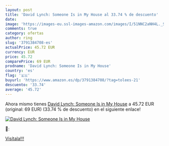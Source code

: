 ```yaml
---
layout: post
title: 'David Lynch: Someone Is in My House al 33.74 % de descuento'
date: 
image: 'https://images-eu.ssl-images-amazon.com/images/I/51NNC2aNH4L._SL200_.jpg'
comments: true
category: ofertas
author: ring
slug: '3791384708-es'
actualPrice: 45.72 EUR
currency: EUR
price: 45.72
comparePrice: 69 EUR
prodname: 'David Lynch: Someone Is in My House'
country: 'es'
flag: '🇪🇸'
buyurl: 'https://www.amazon.es/dp/3791384708/?tag=tolees-21'
descuento: '33.74'
average: '45.72'
---
```


Ahora mismo tienes [David Lynch: Someone Is in My House](https://www.amazon.es/dp/3791384708/?tag=tolees-21) a 45.72 EUR (original: 69 EUR) (33.74 %  de descuento) en el siguiente enlace!

[![David Lynch: Someone Is in My House](https://images-eu.ssl-images-amazon.com/images/I/51NNC2aNH4L._SL200_.jpg)](https://www.amazon.es/dp/3791384708/?tag=tolees-21)

🔎:


[Visítala!!!](https://www.amazon.es/dp/3791384708/?tag=tolees-21)
